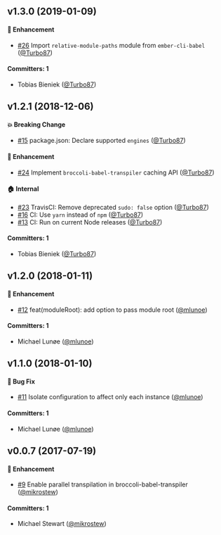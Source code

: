 ## v1.3.0 (2019-01-09)

#### :rocket: Enhancement
* [#26](https://github.com/ember-cli/amd-name-resolver/pull/26) Import `relative-module-paths` module from `ember-cli-babel` ([@Turbo87](https://github.com/Turbo87))

#### Committers: 1
- Tobias Bieniek ([@Turbo87](https://github.com/Turbo87))


## v1.2.1 (2018-12-06)

#### :boom: Breaking Change
* [#15](https://github.com/ember-cli/amd-name-resolver/pull/15) package.json: Declare supported `engines` ([@Turbo87](https://github.com/Turbo87))

#### :rocket: Enhancement
* [#24](https://github.com/ember-cli/amd-name-resolver/pull/24) Implement `broccoli-babel-transpiler` caching API ([@Turbo87](https://github.com/Turbo87))

#### :house: Internal
* [#23](https://github.com/ember-cli/amd-name-resolver/pull/23) TravisCI: Remove deprecated `sudo: false` option ([@Turbo87](https://github.com/Turbo87))
* [#16](https://github.com/ember-cli/amd-name-resolver/pull/16) CI: Use `yarn` instead of `npm` ([@Turbo87](https://github.com/Turbo87))
* [#13](https://github.com/ember-cli/amd-name-resolver/pull/13) CI: Run on current Node releases ([@Turbo87](https://github.com/Turbo87))

#### Committers: 1
- Tobias Bieniek ([@Turbo87](https://github.com/Turbo87))


## v1.2.0 (2018-01-11)

#### :rocket: Enhancement
* [#12](https://github.com/ember-cli/amd-name-resolver/pull/12) feat(moduleRoot): add option to pass module root ([@mlunoe](https://github.com/mlunoe))

#### Committers: 1
- Michael Lunøe ([@mlunoe](https://github.com/mlunoe))


## v1.1.0 (2018-01-10)

#### :bug: Bug Fix
* [#11](https://github.com/ember-cli/amd-name-resolver/pull/11) Isolate configuration to affect only each instance ([@mlunoe](https://github.com/mlunoe))

#### Committers: 1
- Michael Lunøe ([@mlunoe](https://github.com/mlunoe))


## v0.0.7 (2017-07-19)

#### :rocket: Enhancement
* [#9](https://github.com/ember-cli/amd-name-resolver/pull/9) Enable parallel transpilation in broccoli-babel-transpiler ([@mikrostew](https://github.com/mikrostew))

#### Committers: 1
- Michael Stewart ([@mikrostew](https://github.com/mikrostew))
